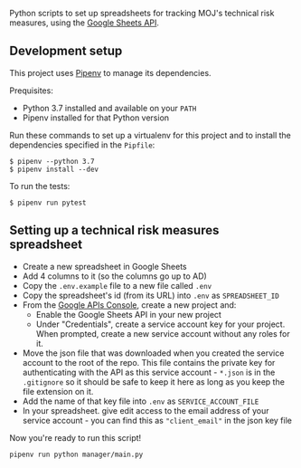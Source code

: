Python scripts to set up spreadsheets for tracking MOJ's technical risk
measures, using the [Google Sheets API](https://developers.google.com/sheets/api/).

## Development setup

This project uses [Pipenv](https://docs.pipenv.org/en/latest/basics/) to manage
its dependencies.

Prequisites:

- Python 3.7 installed and available on your `PATH`
- Pipenv installed for that Python version

Run these commands to set up a virtualenv for this project and to install the
dependencies specified in the `Pipfile`:

```
$ pipenv --python 3.7
$ pipenv install --dev
```

To run the tests:

```
$ pipenv run pytest
```

## Setting up a technical risk measures spreadsheet

- Create a new spreadsheet in Google Sheets
- Add 4 columns to it (so the columns go up to AD)
- Copy the `.env.example` file to a new file called `.env`
- Copy the spreadsheet's id (from its URL) into `.env` as `SPREADSHEET_ID`
- From the [Google APIs Console](https://console.developers.google.com/apis/dashboard),
create a new project and:
    - Enable the Google Sheets API in your new project
    - Under "Credentials", create a service account key for your project. When
prompted, create a new service account without any roles for it.
- Move the json file that was downloaded when you created the service account
to the root of the repo. This file contains the private key for authenticating
with the API as this service account - `*.json` is in the `.gitignore` so it
should be safe to keep it here as long as you keep the file extension on it.
- Add the name of that key file into `.env` as `SERVICE_ACCOUNT_FILE`
- In your spreadsheet. give edit access to the email address of your service
account - you can find this as `"client_email"` in the json key file

Now you're ready to run this script!

```
pipenv run python manager/main.py
```
